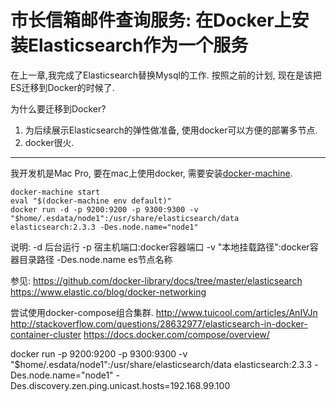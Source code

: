 # 市长信箱邮件查询服务: 在Docker上安装Elasticsearch作为一个服务

在上一章,我完成了Elasticsearch替换Mysql的工作. 按照之前的计划, 现在是该把ES迁移到Docker的时候了.

为什么要迁移到Docker? 
  1. 为后续展示Elasticsearch的弹性做准备, 使用docker可以方便的部署多节点.
  2. docker很火.
   
-------------------

我开发机是Mac Pro, 要在mac上使用docker, 需要安装[docker-machine](https://docs.docker.com/machine/overview/).

``` shell
docker-machine start
eval "$(docker-machine env default)"
docker run -d -p 9200:9200 -p 9300:9300 -v "$home/.esdata/node1":/usr/share/elasticsearch/data elasticsearch:2.3.3 -Des.node.name="node1"
```
说明:
-d 后台运行
-p 宿主机端口:docker容器端口
-v "本地挂载路径":docker容器目录路径
-Des.node.name es节点名称

参见: 
https://github.com/docker-library/docs/tree/master/elasticsearch
https://www.elastic.co/blog/docker-networking

尝试使用docker-compose组合集群.
http://www.tuicool.com/articles/AnIVJn
http://stackoverflow.com/questions/28632977/elasticsearch-in-docker-container-cluster
https://docs.docker.com/compose/overview/

docker run -p 9200:9200 -p 9300:9300 -v "$home/.esdata/node1":/usr/share/elasticsearch/data elasticsearch:2.3.3 -Des.node.name="node1" -Des.discovery.zen.ping.unicast.hosts=192.168.99.100

